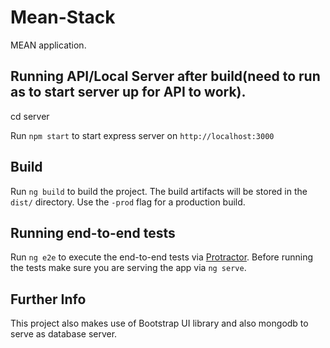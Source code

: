 # Mean-Stack

MEAN application.

## Running API/Local Server after build(need to run as to start server up for API to work).

cd server

Run `npm start` to start express server on `http://localhost:3000`

## Build

Run `ng build` to build the project. The build artifacts will be stored in the `dist/` directory. Use the `-prod` flag for a production build.


## Running end-to-end tests

Run `ng e2e` to execute the end-to-end tests via [Protractor](http://www.protractortest.org/).
Before running the tests make sure you are serving the app via `ng serve`.

## Further Info
This project also makes use of Bootstrap UI library and also mongodb to serve as database server. 